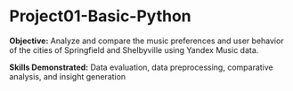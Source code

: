# Project01-Basic-Python
 
**Objective:** Analyze and compare the music preferences and user behavior of the cities of Springfield and Shelbyville using Yandex Music data. 

**Skills Demonstrated:** Data evaluation, data preprocessing, comparative analysis, and insight generation
